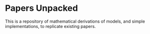 # Papers Unpacked

This is a repository of mathematical derivations of models, and simple implementations, to replicate existing papers.
